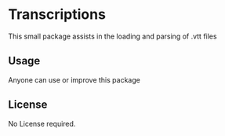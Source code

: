 # Transcriptions

This small package assists in the loading and parsing of .vtt files

## Usage

Anyone can use or improve this package

## License

No License required.